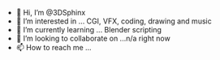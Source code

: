 - 👋 Hi, I’m @3DSphinx
- 👀 I’m interested in ... CGI, VFX, coding, drawing and music
- 🌱 I’m currently learning ... Blender scripting
- 💞️ I’m looking to collaborate on ...n/a right now
- 📫 How to reach me ...

<!---
PhoenixKnightly/PhoenixKnightly is a ✨ special ✨ repository because its `README.md` (this file) appears on your GitHub profile.
You can click the Preview link to take a look at your changes.
--->
